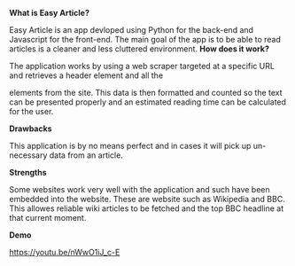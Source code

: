 **What is Easy Article?**

Easy Article is an app devloped using Python for the back-end and Javascript for the front-end. The main goal of the app is to be able to read articles is a cleaner and less cluttered environment.
**How does it work?**

The application works by using a web scraper targeted at a specific URL and retrieves a header element and all the <p> elements from the site. This data is then formatted and counted so the text can be presented properly and an estimated reading time
can be calculated for the user.

**Drawbacks**

This application is by no means perfect and in cases it will pick up un-necessary data from an article.

**Strengths**

Some websites work very well with the application and such have been embedded into the website. These are website such as Wikipedia and BBC. This allowes reliable wiki articles to be fetched and the top BBC headline at that current moment.

**Demo**

https://youtu.be/nWwO1iJ_c-E
